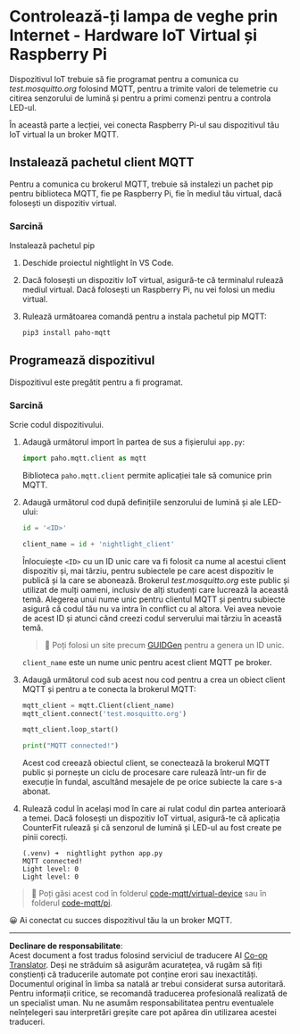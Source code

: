 <!--
CO_OP_TRANSLATOR_METADATA:
{
  "original_hash": "90fb93446e03c38f3c0e4009c2471906",
  "translation_date": "2025-08-28T10:14:57+00:00",
  "source_file": "1-getting-started/lessons/4-connect-internet/single-board-computer-mqtt.md",
  "language_code": "ro"
}
-->
# Controlează-ți lampa de veghe prin Internet - Hardware IoT Virtual și Raspberry Pi

Dispozitivul IoT trebuie să fie programat pentru a comunica cu *test.mosquitto.org* folosind MQTT, pentru a trimite valori de telemetrie cu citirea senzorului de lumină și pentru a primi comenzi pentru a controla LED-ul.

În această parte a lecției, vei conecta Raspberry Pi-ul sau dispozitivul tău IoT virtual la un broker MQTT.

## Instalează pachetul client MQTT

Pentru a comunica cu brokerul MQTT, trebuie să instalezi un pachet pip pentru biblioteca MQTT, fie pe Raspberry Pi, fie în mediul tău virtual, dacă folosești un dispozitiv virtual.

### Sarcină

Instalează pachetul pip

1. Deschide proiectul nightlight în VS Code.

1. Dacă folosești un dispozitiv IoT virtual, asigură-te că terminalul rulează mediul virtual. Dacă folosești un Raspberry Pi, nu vei folosi un mediu virtual.

1. Rulează următoarea comandă pentru a instala pachetul pip MQTT:

    ```sh
    pip3 install paho-mqtt
    ```

## Programează dispozitivul

Dispozitivul este pregătit pentru a fi programat.

### Sarcină

Scrie codul dispozitivului.

1. Adaugă următorul import în partea de sus a fișierului `app.py`:

    ```python
    import paho.mqtt.client as mqtt
    ```

    Biblioteca `paho.mqtt.client` permite aplicației tale să comunice prin MQTT.

1. Adaugă următorul cod după definițiile senzorului de lumină și ale LED-ului:

    ```python
    id = '<ID>'

    client_name = id + 'nightlight_client'
    ```

    Înlocuiește `<ID>` cu un ID unic care va fi folosit ca nume al acestui client dispozitiv și, mai târziu, pentru subiectele pe care acest dispozitiv le publică și la care se abonează. Brokerul *test.mosquitto.org* este public și utilizat de mulți oameni, inclusiv de alți studenți care lucrează la această temă. Alegerea unui nume unic pentru clientul MQTT și pentru subiecte asigură că codul tău nu va intra în conflict cu al altora. Vei avea nevoie de acest ID și atunci când creezi codul serverului mai târziu în această temă.

    > 💁 Poți folosi un site precum [GUIDGen](https://www.guidgen.com) pentru a genera un ID unic.

    `client_name` este un nume unic pentru acest client MQTT pe broker.

1. Adaugă următorul cod sub acest nou cod pentru a crea un obiect client MQTT și pentru a te conecta la brokerul MQTT:

    ```python
    mqtt_client = mqtt.Client(client_name)
    mqtt_client.connect('test.mosquitto.org')
    
    mqtt_client.loop_start()

    print("MQTT connected!")
    ```

    Acest cod creează obiectul client, se conectează la brokerul MQTT public și pornește un ciclu de procesare care rulează într-un fir de execuție în fundal, ascultând mesajele de pe orice subiecte la care s-a abonat.

1. Rulează codul în același mod în care ai rulat codul din partea anterioară a temei. Dacă folosești un dispozitiv IoT virtual, asigură-te că aplicația CounterFit rulează și că senzorul de lumină și LED-ul au fost create pe pinii corecți.

    ```output
    (.venv) ➜  nightlight python app.py 
    MQTT connected!
    Light level: 0
    Light level: 0
    ```

> 💁 Poți găsi acest cod în folderul [code-mqtt/virtual-device](../../../../../1-getting-started/lessons/4-connect-internet/code-mqtt/virtual-device) sau în folderul [code-mqtt/pi](../../../../../1-getting-started/lessons/4-connect-internet/code-mqtt/pi).

😀 Ai conectat cu succes dispozitivul tău la un broker MQTT.

---

**Declinare de responsabilitate**:  
Acest document a fost tradus folosind serviciul de traducere AI [Co-op Translator](https://github.com/Azure/co-op-translator). Deși ne străduim să asigurăm acuratețea, vă rugăm să fiți conștienți că traducerile automate pot conține erori sau inexactități. Documentul original în limba sa natală ar trebui considerat sursa autoritară. Pentru informații critice, se recomandă traducerea profesională realizată de un specialist uman. Nu ne asumăm responsabilitatea pentru eventualele neînțelegeri sau interpretări greșite care pot apărea din utilizarea acestei traduceri.